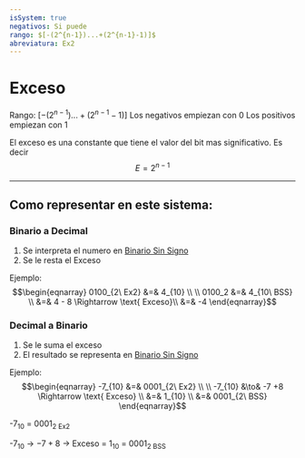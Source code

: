 ```yaml
---
isSystem: true
negativos: Si puede
rango: $[-(2^{n-1})...+(2^{n-1}-1)]$
abreviatura: Ex2
---
```

# Exceso

Rango: $[-(2^{n-1})...+(2^{n-1}-1)]$
Los negativos empiezan con 0
Los positivos empiezan con 1

El exceso es una constante que tiene el valor del bit mas significativo. Es decir 
$$E=2^{n-1}$$

---

## Como representar en este sistema:

### Binario a Decimal

1. Se interpreta el numero en [Binario Sin Signo](Binario%20Sin%20Signo.md)
2. Se le resta el Exceso

Ejemplo:
$$\begin{eqnarray}
0100_{2\ Ex2} &=& 4_{10} \\ \\
0100_2 &=& 4_{10\ BSS} \\
&=& 4 - 8 \Rightarrow \text{ Exceso}\\
&=& -4
\end{eqnarray}$$

### Decimal a Binario

1. Se le suma el exceso
2. El resultado se representa en [Binario Sin Signo](Binario%20Sin%20Signo.md)

Ejemplo:
$$\begin{eqnarray}
-7_{10} &=& 0001_{2\ Ex2} \\ \\
-7_{10} &\to& -7 +8 \Rightarrow \text{ Exceso} \\
&=& 1_{10} \\
&=& 0001_{2\ BSS}
\end{eqnarray}$$

-7<sub>10</sub> = 0001<sub>2 Ex2</sub>

-7<sub>10</sub> ->  $-7+8$ -> Exceso
			= 1<sub>10</sub> = 0001<sub>2 BSS</sub>